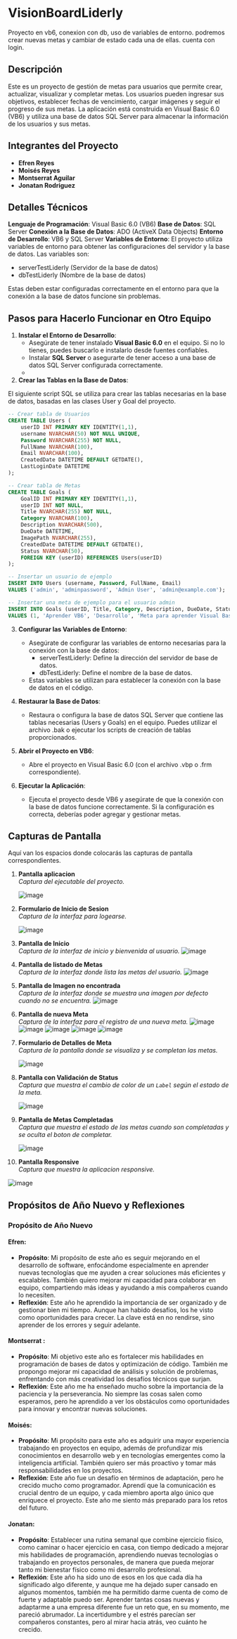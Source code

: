 # VisionBoardLiderly
Proyecto en vb6, conexion con db, uso de variables de entorno. podremos crear nuevas metas y cambiar de estado cada una de ellas. cuenta con login.

## Descripción

Este es un proyecto de gestión de metas para usuarios que permite crear, actualizar, visualizar y completar metas. Los usuarios pueden ingresar sus objetivos, establecer fechas de vencimiento, cargar imágenes y seguir el progreso de sus metas. La aplicación está construida en Visual Basic 6.0 (VB6) y utiliza una base de datos SQL Server para almacenar la información de los usuarios y sus metas.
## Integrantes del Proyecto

- **Efren Reyes**
- **Moisés Reyes**
- **Montserrat Aguilar**
- **Jonatan Rodriguez**

## Detalles Técnicos

**Lenguaje de Programación**: Visual Basic 6.0 (VB6)
**Base de Datos**: SQL Server
**Conexión a la Base de Datos**: ADO (ActiveX Data Objects)
**Entorno de Desarrollo**: VB6 y SQL Server
**Variables de Entorno**: El proyecto utiliza variables de entorno para obtener las configuraciones del servidor y la base de datos. Las variables son:
  - serverTestLiderly (Servidor de la base de datos)
  - dbTestLiderly (Nombre de la base de datos)
  
  Estas deben estar configuradas correctamente en el entorno para que la conexión a la base de datos funcione sin problemas.

  ## Pasos para Hacerlo Funcionar en Otro Equipo

1. **Instalar el Entorno de Desarrollo**:
   - Asegúrate de tener instalado **Visual Basic 6.0** en el equipo. Si no lo tienes, puedes buscarlo e instalarlo desde fuentes confiables.
   - Instalar **SQL Server** o asegurarte de tener acceso a una base de datos SQL Server configurada correctamente.  
   - 
2. **Crear las Tablas en la Base de Datos**:

El siguiente script SQL se utiliza para crear las tablas necesarias en la base de datos, basadas en las clases User y Goal del proyecto.  

```sql
-- Crear tabla de Usuarios
CREATE TABLE Users (
    userID INT PRIMARY KEY IDENTITY(1,1),
    username NVARCHAR(50) NOT NULL UNIQUE,
    Password NVARCHAR(255) NOT NULL,
    FullName NVARCHAR(100),
    Email NVARCHAR(100),
    CreatedDate DATETIME DEFAULT GETDATE(),
    LastLoginDate DATETIME
);

-- Crear tabla de Metas
CREATE TABLE Goals (
    GoalID INT PRIMARY KEY IDENTITY(1,1),
    userID INT NOT NULL,
    Title NVARCHAR(255) NOT NULL,
    Category NVARCHAR(100),
    Description NVARCHAR(500),
    DueDate DATETIME,
    ImagePath NVARCHAR(255),
    CreatedDate DATETIME DEFAULT GETDATE(),
    Status NVARCHAR(50),
    FOREIGN KEY (userID) REFERENCES Users(userID)
);

-- Insertar un usuario de ejemplo
INSERT INTO Users (username, Password, FullName, Email) 
VALUES ('admin', 'adminpassword', 'Admin User', 'admin@example.com');

-- Insertar una meta de ejemplo para el usuario admin
INSERT INTO Goals (userID, Title, Category, Description, DueDate, Status) 
VALUES (1, 'Aprender VB6', 'Desarrollo', 'Meta para aprender Visual Basic 6.0', '2024-12-31', 'En progreso');   

```
 


3. **Configurar las Variables de Entorno**:
   - Asegúrate de configurar las variables de entorno necesarias para la conexión con la base de datos:
     - serverTestLiderly: Define la dirección del servidor de base de datos.
     - dbTestLiderly: Define el nombre de la base de datos.
   - Estas variables se utilizan para establecer la conexión con la base de datos en el código.

4. **Restaurar la Base de Datos**:
   - Restaura o configura la base de datos SQL Server que contiene las tablas necesarias (Users y Goals) en el equipo. Puedes utilizar el archivo .bak o ejecutar los scripts de creación de tablas proporcionados.

5. **Abrir el Proyecto en VB6**:
   - Abre el proyecto en Visual Basic 6.0 (con el archivo .vbp o .frm correspondiente).

6. **Ejecutar la Aplicación**:
   - Ejecuta el proyecto desde VB6 y asegúrate de que la conexión con la base de datos funcione correctamente. Si la configuración es correcta, deberías poder agregar y gestionar metas.



## Capturas de Pantalla

Aquí van los espacios donde colocarás las capturas de pantalla correspondientes.

1. **Pantalla aplicacion**  
   _Captura del ejecutable del proyecto._

   ![image](https://github.com/user-attachments/assets/9119d952-3b54-4c17-bb76-e726957d8b61)


2. **Formulario de Inicio de Sesion**  
   _Captura de la interfaz para logearse._

   ![image](https://github.com/user-attachments/assets/f0e51f4a-9e5f-4877-8cac-1fe5013d9388)
3. **Pantalla de Inicio**  
   _Captura de la interfaz de inicio y bienvenida al usuario._
  ![image](https://github.com/user-attachments/assets/578f1922-7334-4dfb-8d45-dfedf59934ec)
4. **Pantalla de listado de Metas**  
   _Captura de la interfaz donde lista las metas del usuario._
  ![image](https://github.com/user-attachments/assets/e49d4331-2fc8-4f45-bcba-777789dfb03b)
5. **Pantalla de Imagen no encontrada**  
   _Captura de la interfaz donde se muestra una imagen por defecto cuando no se encuentra._
  ![image](https://github.com/user-attachments/assets/cfbd7088-e106-4446-8416-7b2ac89ca64d)
6. **Pantalla de nueva Meta**  
   _Captura de la interfaz para el registro de una nueva meta._
  ![image](https://github.com/user-attachments/assets/f8b8b322-b5b2-445a-9ade-0c4238ea2afc)
  ![image](https://github.com/user-attachments/assets/3d9bd408-810f-412b-a20c-65ab65dead0f)
  ![image](https://github.com/user-attachments/assets/2e3389a5-4b96-4755-9ac0-971f816dfc12)
  ![image](https://github.com/user-attachments/assets/ad42f261-7e1b-42b5-ba47-5144e2986fc4)
  ![image](https://github.com/user-attachments/assets/20cb3c07-9966-4461-81f0-abc066a0ff2f)


7. **Formulario de Detalles de Meta**  
   _Captura de la pantalla donde se visualiza y se completan las metas._

   ![image](https://github.com/user-attachments/assets/6d37dbea-1580-4c1e-9038-98cc3f3a0dc8)

8. **Pantalla con Validación de Status**  
   _Captura que muestra el cambio de color de un `Label` según el estado de la meta._

   ![image](https://github.com/user-attachments/assets/a643930a-6d7f-4e3b-9f51-474ead44b2d3)

9. **Pantalla de Metas Completadas**  
   _Captura que muestra el estado de las metas cuando son completadas y se oculta el boton de completar._

   ![image](https://github.com/user-attachments/assets/58bfe13f-df65-4e12-ac1e-439d02259042)
10. **Pantalla Responsive**  
   _Captura que muestra la aplicacion responsive._

  ![image](https://github.com/user-attachments/assets/59414881-f89f-446f-85c2-c4e5ab77d055)


## Propósitos de Año Nuevo y Reflexiones

### Propósito de Año Nuevo

#### **Efren**: 
- **Propósito**: Mi propósito de este año es seguir mejorando en el desarrollo de software, enfocándome especialmente en aprender nuevas tecnologías que me ayuden a crear soluciones más eficientes y escalables. También quiero mejorar mi capacidad para colaborar en equipo, compartiendo más ideas y ayudando a mis compañeros cuando lo necesiten.
- **Reflexión**: Este año he aprendido la importancia de ser organizado y de gestionar bien mi tiempo. Aunque han habido desafíos, los he visto como oportunidades para crecer. La clave está en no rendirse, sino aprender de los errores y seguir adelante.

#### **Montserrat** :
- **Propósito**: Mi objetivo este año es fortalecer mis habilidades en programación de bases de datos y optimización de código. También me propongo mejorar mi capacidad de análisis y solución de problemas, enfrentando con más creatividad los desafíos técnicos que surjan.
- **Reflexión**: Este año me ha enseñado mucho sobre la importancia de la paciencia y la perseverancia. No siempre las cosas salen como esperamos, pero he aprendido a ver los obstáculos como oportunidades para innovar y encontrar nuevas soluciones.

#### **Moisés**:
- **Propósito**: Mi propósito para este año es adquirir una mayor experiencia trabajando en proyectos en equipo, además de profundizar mis conocimientos en desarrollo web y en tecnologías emergentes como la inteligencia artificial. También quiero ser más proactivo y tomar más responsabilidades en los proyectos.  
- **Reflexión**: Este año fue un desafío en términos de adaptación, pero he crecido mucho como programador. Aprendí que la comunicación es crucial dentro de un equipo, y cada miembro aporta algo único que enriquece el proyecto. Este año me siento más preparado para los retos del futuro.

#### **Jonatan**:
- **Propósito**: Establecer una rutina semanal que combine ejercicio físico, como caminar o hacer ejercicio en casa, con tiempo dedicado a mejorar mis habilidades de programación, aprendiendo nuevas tecnologías o trabajando en proyectos personales, de manera que pueda mejorar tanto mi bienestar físico como mi desarrollo profesional.  
- **Reflexión**: Este año ha sido uno de esos en los que cada día ha significado algo diferente, y aunque me ha dejado super cansado en algunos momentos, también me ha permitido darme cuenta de como de fuerte y adaptable puedo ser. Aprender tantas cosas nuevas y adaptarme a una empresa diferente fue un reto que, en su momento, me pareció abrumador. La incertidumbre y el estrés parecían ser compañeros constantes, pero al mirar hacia atrás, veo cuánto he crecido.
